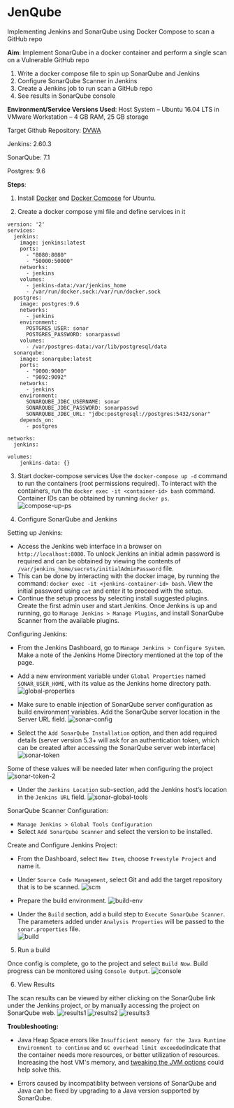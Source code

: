 # JenQube
Implementing Jenkins and SonarQube using Docker Compose to scan a GitHub repo


**Aim**: Implement SonarQube in a docker container and perform a single scan on a Vulnerable GitHub repo
1.	Write a docker compose file to spin up SonarQube and Jenkins
2.	Configure SonarQube Scanner in Jenkins
3.	Create a Jenkins job to run scan a GitHub repo
4.	See results in SonarQube console


**Environment/Service Versions Used**:
Host System – Ubuntu 16.04 LTS in VMware Workstation – 4 GB RAM, 25 GB storage 

Target Github Repository: [DVWA](https://github.com/ethicalhack3r/DVWA)

Jenkins: 2.60.3

SonarQube: 7.1

Postgres: 9.6


**Steps**:
1. Install [Docker](https://www.digitalocean.com/community/tutorials/how-to-install-and-use-docker-on-ubuntu-16-04) and [Docker Compose](https://www.digitalocean.com/community/tutorials/how-to-install-docker-compose-on-ubuntu-16-04) for Ubuntu.

2. Create a docker compose yml file and define services in it
```
version: '2'
services:
  jenkins:
    image: jenkins:latest
    ports:
      - "8080:8080"
      - "50000:50000"
    networks:
      - jenkins
    volumes:
      - jenkins-data:/var/jenkins_home
      - /var/run/docker.sock:/var/run/docker.sock
  postgres:
    image: postgres:9.6
    networks:
      - jenkins
    environment:
      POSTGRES_USER: sonar
      POSTGRES_PASSWORD: sonarpasswd
    volumes:
      - /var/postgres-data:/var/lib/postgresql/data
  sonarqube:
    image: sonarqube:latest
    ports:
      - "9000:9000"
      - "9092:9092"
    networks:
      - jenkins
    environment:
      SONARQUBE_JDBC_USERNAME: sonar
      SONARQUBE_JDBC_PASSWORD: sonarpasswd
      SONARQUBE_JDBC_URL: "jdbc:postgresql://postgres:5432/sonar"
    depends_on:
      - postgres

networks:
  jenkins:

volumes:
    jenkins-data: {}
```


3. Start docker-compose services
Use the `docker-compose up -d` command to run the containers (root permissions required).
To interact with the containers, run the `docker exec -it <container-id> bash` command. Container IDs can be obtained by running `docker ps`.  
![compose-up-ps](https://user-images.githubusercontent.com/23087960/48538567-ce56fd00-e882-11e8-8408-b32d00a00773.jpg)


4. Configure SonarQube and Jenkins

Setting up Jenkins:
- Access the Jenkins web interface in a browser on `http://localhost:8080`. To unlock Jenkins an initial admin password is required and can be obtained by viewing the contents of `/var/jenkins_home/secrets/initialAdminPassword` file. 
- This can be done by interacting with the docker image, by running the command: `docker exec -it <jenkins-container-id> bash`. View the initial password using `cat` and enter it to proceed with the setup.
- Continue the setup process by selecting install suggested plugins. Create the first admin user and start Jenkins. Once Jenkins is up and running, go to `Manage Jenkins > Manage Plugins`, and install SonarQube Scanner from the available plugins.

Configuring Jenkins:
- From the Jenkins Dashboard, go to `Manage Jenkins > Configure System`. Make a note of the Jenkins Home Directory mentioned at the top of the page.
- Add a new environment variable under `Global Properties` named `SONAR_USER_HOME`, with its value as the Jenkins home directory path.
 ![global-properties](https://user-images.githubusercontent.com/23087960/48538654-02322280-e883-11e8-9221-742144f6ff1e.jpg)
 
- Make sure to enable injection of SonarQube server configuration as build environment variables. Add the SonarQube server location in the Server URL field.
![sonar-config](https://user-images.githubusercontent.com/23087960/48538708-268dff00-e883-11e8-848b-f5d1fa56ee9a.jpg)

- Select the `Add SonarQube Installation` option, and then add required details (server version 5.3+ will ask for an authentication token, which can be created after accessing the SonarQube server web interface)
 ![sonar-token](https://user-images.githubusercontent.com/23087960/48538756-52a98000-e883-11e8-88d3-67d00fc2b846.jpg)
 
 Some of these values will be needed later when configuring the project
 ![sonar-token-2](https://user-images.githubusercontent.com/23087960/48538767-5937f780-e883-11e8-8e9c-130de277610f.jpg)

 
- Under the `Jenkins Location` sub-section, add the Jenkins host’s location in the `Jenkins URL` field.
![sonar-global-tools](https://user-images.githubusercontent.com/23087960/48538933-c3509c80-e883-11e8-8849-2f94ef96b292.jpg)

SonarQube Scanner Configuration:
- `Manage Jenkins > Global Tools Configuration`
- Select `Add SonarQube Scanner` and select the version to be installed.  

Create and Configure Jenkins Project:
- From the Dashboard, select `New Item`, choose `Freestyle Project` and name it.
- Under `Source Code Management`, select Git and add the target repository that is to be scanned.
![scm](https://user-images.githubusercontent.com/23087960/48539016-f72bc200-e883-11e8-8a52-70946f396a89.jpg)

- Prepare the build environment.
![build-env](https://user-images.githubusercontent.com/23087960/48539048-0b6fbf00-e884-11e8-8109-f90b4dfb3f17.jpg)

- Under the `Build` section, add a build step to `Execute SonarQube Scanner`. The parameters added under `Analysis Properties` will be passed to the `sonar.properties` file.  
![build](https://user-images.githubusercontent.com/23087960/48539068-1c203500-e884-11e8-9b20-6cf43708e261.jpg)


5. Run a build

Once config is complete, go to the project and select `Build Now`. Build progress can be monitored using `Console Output`.
![console](https://user-images.githubusercontent.com/23087960/48539082-2a6e5100-e884-11e8-8d37-d1f0e04a1ff1.jpg)



6. View Results

The scan results can be viewed by either clicking on the SonarQube link under the Jenkins project, or by manually accessing the project on SonarQube web.
![results1](https://user-images.githubusercontent.com/23087960/48539114-3e19b780-e884-11e8-9882-425d1ed6890a.jpg)
![results2](https://user-images.githubusercontent.com/23087960/48539119-43770200-e884-11e8-8d3d-e84b32eb0ce8.jpg)
![results3](https://user-images.githubusercontent.com/23087960/48539127-496ce300-e884-11e8-8738-b39b9d68dfba.jpg)


**Troubleshooting:**

- Java Heap Space errors like `Insufficient memory for the Java Runtime Environment to continue` and `GC overhead limit exceeded`indicate that the container needs more resources, or better utilization of resources. Increasing the host VM's memory, and [tweaking the JVM options](https://stackoverflow.com/questions/10104443/sonar-findbugs-heap-size) could help solve this.

- Errors caused by incompatiblity between versions of SonarQube and Java can be fixed by upgrading to a Java version supported by SonarQube.

